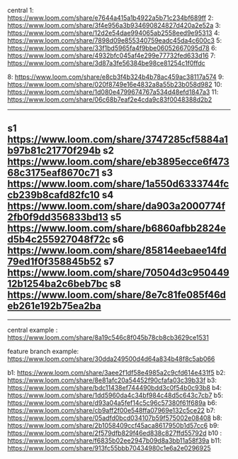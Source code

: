 central
1: https://www.loom.com/share/e7644a415a1b4922a5b71c234bf689ff
2: https://www.loom.com/share/3f4e956a3b934690824827d420a2e52a
3: https://www.loom.com/share/12d2e54dae994065ab2558eed9e95313
4: https://www.loom.com/share/7898d09e855340759eadc45da4c600c3
5: https://www.loom.com/share/33f1bd5965fa4f9bbe06052667095d78
6: https://www.loom.com/share/4932bfc045af4e299e77732fed633d16
7: https://www.loom.com/share/3d87a3fe56384be98ce81254c1f0ffdc

8: https://www.loom.com/share/e8cb3f4b324b4b78ac459ac38117a574
9: https://www.loom.com/share/020f8749e16e4832a8a55b23b058d982
10: https://www.loom.com/share/1d080e4799674767a534d48efd1847a3
11: https://www.loom.com/share/06c68b7eaf2e4cda9c83f0048388d2b2

---

s1 https://www.loom.com/share/3747285cf5884a1b97b81c21770f294b
s2 https://www.loom.com/share/eb3895ecce6f47368c3175eaf8670c71
s3 https://www.loom.com/share/1a550d6333744fccb239b8cafd82fc10
s4 https://www.loom.com/share/da903a2000774f2fb0f9dd356833bd13
s5 https://www.loom.com/share/b6860afbb2824ed5b4c255927048f72c
s6 https://www.loom.com/share/85814eebaee14fd79ed1f0f358845b52
s7 https://www.loom.com/share/70504d3c95044912b1254ba2c6beb7bc
s8 https://www.loom.com/share/8e7c81fe085f46deb261e192b75ea2ba
---
---

central example : https://www.loom.com/share/8a19c546c8f045b78cb8cb3629ce1531

feature branch example: https://www.loom.com/share/30dda249500d4d64a834b48f8c5ab066


b1: https://www.loom.com/share/3aee2f1df58e4985a2c9cfd614e431f5
b2: https://www.loom.com/share/8e81afc20a54452f90cfafa03c39b33f
b3: https://www.loom.com/share/bdc11438ef744490bdd3c0f54b0c93b8
b4: https://www.loom.com/share/1dd5960da4c34bf984c48d5c643c7cb7
b5: https://www.loom.com/share/d93a04a5fef14c5c96c57380f61f689a
b6: https://www.loom.com/share/cb9aff2f00e548ffa07969e132c5ce22
b7: https://www.loom.com/share/05adfd0bcd034107b59f575002e08408
b8: https://www.loom.com/share/2b1058409ccf45aca8617950b1d57cc6
b9: https://www.loom.com/share/2f579dfb829f46ed838c827ffd55792d
b10 : https://www.loom.com/share/f6835b02ee2947b09d8a3bb11a58f39a
b11: https://www.loom.com/share/913fc55bbb70434980c1e6a2e0296925